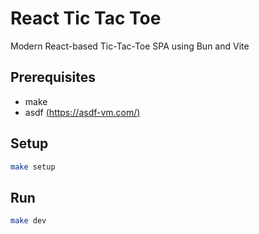 # React Tic Tac Toe
Modern React-based Tic-Tac-Toe SPA using Bun and Vite

## Prerequisites
* make
* asdf [(https://asdf-vm.com/)](https://asdf-vm.com/)

## Setup
```bash
make setup
```

## Run
```bash
make dev
```